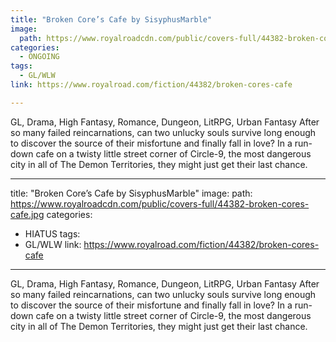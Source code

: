 ```yaml
---
title: "Broken Core’s Cafe by SisyphusMarble"
image:
  path: https://www.royalroadcdn.com/public/covers-full/44382-broken-cores-cafe.jpg
categories:
  - ONGOING
tags:
  - GL/WLW
link: https://www.royalroad.com/fiction/44382/broken-cores-cafe

---
```

GL, Drama, High Fantasy, Romance, Dungeon, LitRPG, Urban Fantasy
After so many failed reincarnations, can two unlucky souls survive long enough to discover the source of their misfortune and finally fall in love? In a run-down cafe on a twisty little street corner of Circle-9, the most dangerous city in all of The Demon Territories, they might just get their last chance.

---
title: "Broken Core’s Cafe by SisyphusMarble"
image:
  path: https://www.royalroadcdn.com/public/covers-full/44382-broken-cores-cafe.jpg
categories:
  - HIATUS
tags:
  - GL/WLW
link: https://www.royalroad.com/fiction/44382/broken-cores-cafe

---
GL, Drama, High Fantasy, Romance, Dungeon, LitRPG, Urban Fantasy
After so many failed reincarnations, can two unlucky souls survive long enough to discover the source of their misfortune and finally fall in love? In a run-down cafe on a twisty little street corner of Circle-9, the most dangerous city in all of The Demon Territories, they might just get their last chance.

